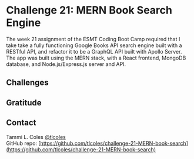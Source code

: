 # Challenge 21: MERN Book Search Engine
The week 21 assignment of the ESMT Coding Boot Camp required that I take take a fully functioning Google Books API search engine built with a RESTful API, and refactor it to be a GraphQL API built with Apollo Server. The app was built using the MERN stack, with a React frontend, MongoDB database, and Node.js/Express.js server and API. 

## Challenges

## Gratitude

## Contact
Tammi L. Coles [@tlcoles](https://github.com/tlcoles/)  
GitHub repo: [https://github.com/tlcoles/challenge-21-MERN-book-search](https://github.com/tlcoles/challenge-21-MERN-book-search)